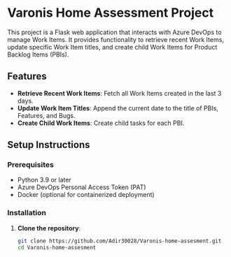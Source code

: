 # Varonis Home Assessment Project

This project is a Flask web application that interacts with Azure DevOps to manage Work Items. It provides functionality to retrieve recent Work Items, update specific Work Item titles, and create child Work Items for Product Backlog Items (PBIs).

## Features
- **Retrieve Recent Work Items**: Fetch all Work Items created in the last 3 days.
- **Update Work Item Titles**: Append the current date to the title of PBIs, Features, and Bugs.
- **Create Child Work Items**: Create child tasks for each PBI.

## Setup Instructions

### Prerequisites
- Python 3.9 or later
- Azure DevOps Personal Access Token (PAT)
- Docker (optional for containerized deployment)

### Installation
1. **Clone the repository**:
   ```bash
   git clone https://github.com/Adir30028/Varonis-home-assesment.git
   cd Varonis-home-assesment
